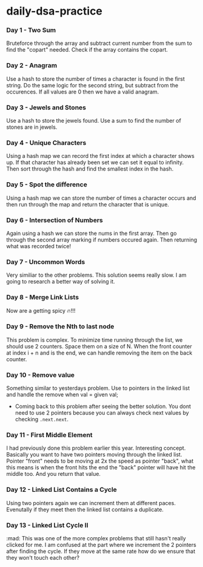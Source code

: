 # daily-dsa-practice

### Day 1 - Two Sum

Bruteforce through the array and subtract current number from the sum to find the "copart" needed. Check if the array contains the copart.

### Day 2 - Anagram

Use a hash to store the number of times a character is found in the first string. Do the same logic for the second string, but subtract from the occurences. If all values are 0 then we have a valid anagram.

### Day 3 - Jewels and Stones

Use a hash to store the jewels found. Use a sum to find the number of stones are in jewels.

### Day 4 - Unique Characters

Using a hash map we can record the first index at which a character shows up. If that character has already been set we can set it equal to infinity. Then sort through the hash and find the smallest index in the hash.

### Day 5 - Spot the difference

Using a hash map we can store the number of times a character occurs and then run through the map and return the character that is unique.

### Day 6 - Intersection of Numbers

Again using a hash we can store the nums in the first array. Then go through the second array marking if numbers occured again. Then returning what was recorded twice!

### Day 7 - Uncommon Words

Very similiar to the other problems. This solution seems really slow. I am going to research a better way of solving it.

### Day 8 - Merge Link Lists

Now are a getting spicy :fire:!!!

### Day 9 - Remove the Nth to last node

This problem is complex. To minimize time running through the list, we should use 2 counters. Space them on a size of N. When the front counter at index i + n and is the end, we can handle removing the item on the back counter.

### Day 10 - Remove value

Something similar to yesterdays problem. Use to pointers in the linked list and handle the remove when val = given val;

- Coming back to this problem after seeing the better solution. You dont need to use 2 pointers because you can always check next values by checking `.next.next`.

### Day 11 - First Middle Element

I had previously done this problem earlier this year. Interesting concept. Basically you want to have two pointers moving through the linked list. Pointer "front" needs to be moving at 2x the speed as pointer "back", what this means is when the front hits the end the "back" pointer will have hit the middle too. And you return that value.

### Day 12 - Linked List Contains a Cycle

Using two pointers again we can increment them at different paces. Evenutally if they meet then the linked list contains a duplicate.

### Day 13 - Linked List Cycle II

:mad: This was one of the more complex problems that still hasn't really clicked for me. I am confused at the part where we increment the 2 pointers after finding the cycle. If they move at the same rate how do we ensure that they won't touch each other?
